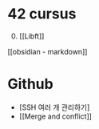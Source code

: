 # 42 cursus
0. [[Libft]]


[[obsidian - markdown]]

# Github
- [SSH 여러 개 관리하기]
- [[Merge and conflict]]

